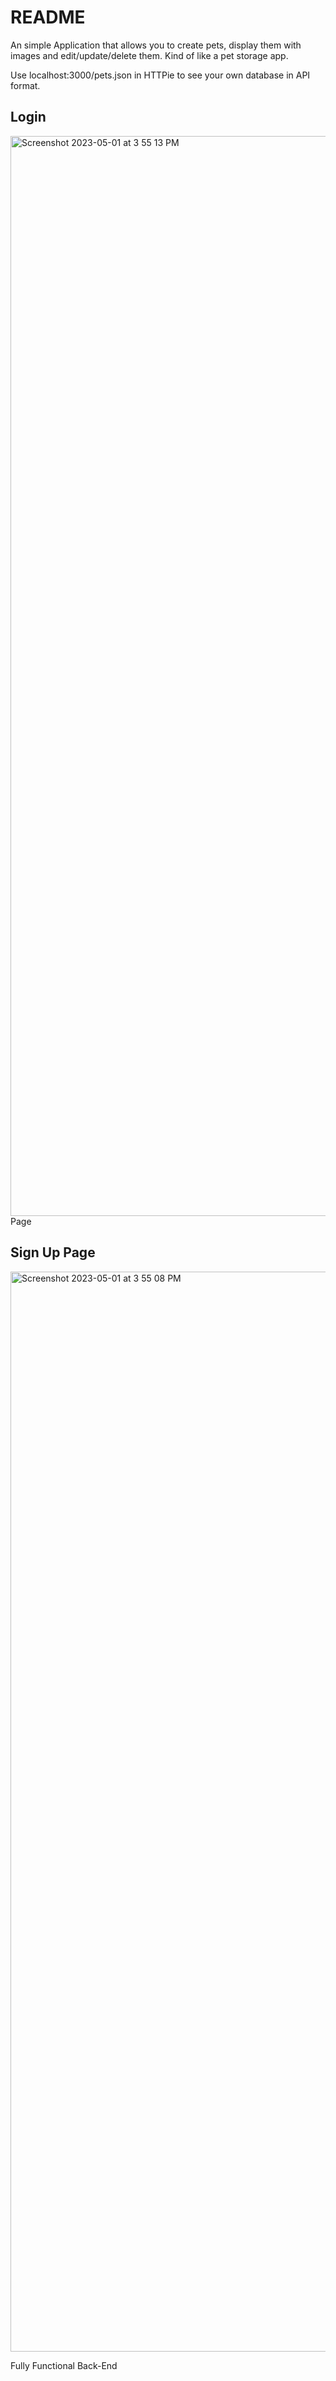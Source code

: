 # README

An simple Application that allows you to create pets, display them with images and edit/update/delete them. Kind of like a pet storage app.

Use localhost:3000/pets.json in HTTPie to see your own database in API format.

## Login 
<img width="1728" alt="Screenshot 2023-05-01 at 3 55 13 PM" src="https://user-images.githubusercontent.com/117698398/235529722-83a948b8-373e-4620-b97d-91cc5152b092.png">
Page


## Sign Up Page
<img width="1728" alt="Screenshot 2023-05-01 at 3 55 08 PM" src="https://user-images.githubusercontent.com/117698398/235529763-943f9e19-aa3c-4ce2-b5c5-95300a2a7838.png">

Fully Functional Back-End
